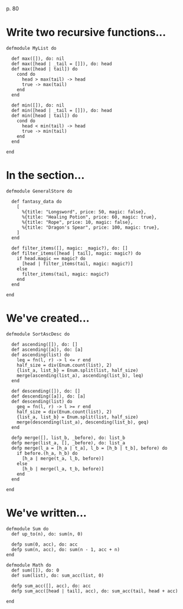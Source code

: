 p. 80

# Write two recursive functions...

    defmodule MyList do

      def max([]), do: nil
      def max([head | _tail = []]), do: head
      def max([head | tail]) do
        cond do
          head > max(tail) -> head
          true -> max(tail)
        end
      end

      def min([]), do: nil
      def min([head | _tail = []]), do: head
      def min([head | tail]) do
        cond do
          head < min(tail) -> head
          true -> min(tail)
        end
      end

    end

# In the section...

    defmodule GeneralStore do

      def fantasy_data do
        [
          %{title: "Longsword", price: 50, magic: false},
          %{title: "Healing Potion", price: 60, magic: true},
          %{title: "Rope", price: 10, magic: false},
          %{title: "Dragon's Spear", price: 100, magic: true},
        ]
      end

      def filter_items([], magic: _magic?), do: []
      def filter_items([head | tail], magic: magic?) do
        if head.magic == magic? do
          [head | filter_items(tail, magic: magic?)]
        else
          filter_items(tail, magic: magic?)
        end
      end
      
    end

# We've created...

    defmodule SortAscDesc do

      def ascending([]), do: []
      def ascending([a]), do: [a]
      def ascending(list) do
        leq = fn(l, r) -> l <= r end
        half_size = div(Enum.count(list), 2)
        {list_a, list_b} = Enum.split(list, half_size)
        merge(ascending(list_a), ascending(list_b), leq)
      end

      def descending([]), do: []
      def descending([a]), do: [a]
      def descending(list) do
        geq = fn(l, r) -> l >= r end
        half_size = div(Enum.count(list), 2)
        {list_a, list_b} = Enum.split(list, half_size)
        merge(descending(list_a), descending(list_b), geq)
      end

      defp merge([], list_b, _before), do: list_b
      defp merge(list_a, [], _before), do: list_a
      defp merge(l_a = [h_a | t_a], l_b = [h_b | t_b], before) do
        if before.(h_a, h_b) do
          [h_a | merge(t_a, l_b, before)]
        else
          [h_b | merge(l_a, t_b, before)]
        end
      end

    end

# We've written...

    defmodule Sum do
      def up_to(n), do: sum(n, 0)

      defp sum(0, acc), do: acc
      defp sum(n, acc), do: sum(n - 1, acc + n)
    end

    defmodule Math do
      def sum([]), do: 0
      def sum(list), do: sum_acc(list, 0)

      defp sum_acc([], acc), do: acc
      defp sum_acc([head | tail], acc), do: sum_acc(tail, head + acc)

    end
